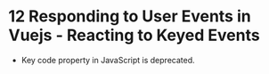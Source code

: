 # 12 Responding to User Events in Vuejs - Reacting to Keyed Events

- Key code property in JavaScript is deprecated.
